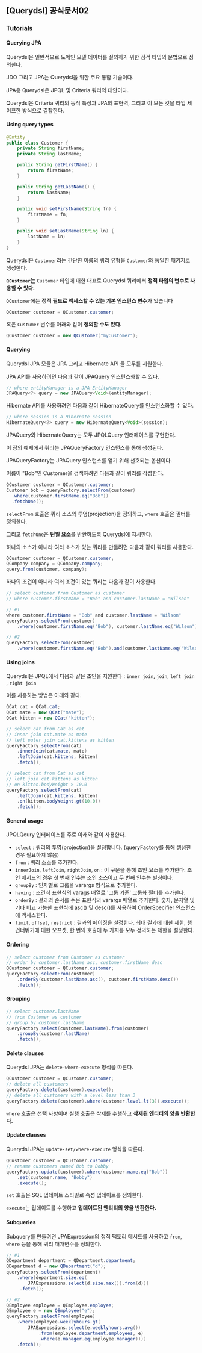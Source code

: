 ## [Querydsl] 공식문서02

### Tutorials

#### Querying JPA

Querydsl은 일반적으로 도메인 모델 데이터를 질의하기 위한 정적 타입의 문법으로 정의한다.

JDO 그리고 JPA는 Querydsl을 위한 주요 통합 기술이다.



JPA용 Querydsl은 JPQL 및 Criteria 쿼리의 대안이다.

Querydsl은 Criteria 쿼리의 동적 특성과 JPA의 표현력, 그리고 이 모든 것을 타입 세이프한 방식으로 결합한다.



#### Using query types

```java
@Entity
public class Customer {
    private String firstName;
    private String lastName;

    public String getFirstName() {
        return firstName;
    }

    public String getLastName() {
        return lastName;
    }

    public void setFirstName(String fn) {
        firstName = fn;
    }

    public void setLastName(String ln) {
        lastName = ln;
    }
}
```

Querydsl은 `Customer`라는 간단한 이름의 쿼리 유형을 `Customer`와 동일한 패키지로 생성한다. 

**`QCustomer`는** `Customer` 타입에 대한 대표로 Querydsl 쿼리에서 **정적 타입의 변수로 사용할 수 있다.**

`QCustomer`에는 **정적 필드로 액세스할 수 있는 기본 인스턴스 변수**가 있습니다 

```java
QCustomer customer = QCustomer.customer;
```

혹은 `Custumer` 변수를 아래와 같이 **정의할 수도 있다.**

```java
QCustomer customer = new QCustomer("myCustomer");
```



#### Querying

Querydsl JPA 모듈은 JPA 그리고 Hibernate API 둘 모두를 지원한다.

JPA API를 사용하려면 다음과 같이 JPAQuery 인스턴스화할 수 있다.

```java
// where entityManager is a JPA EntityManager
JPAQuery<?> query = new JPAQuery<Void>(entityManager);
```

Hibernate API를 사용하려면 다음과 같이 HibernateQuery를 인스턴스화할 수 있다.

```java
// where session is a Hibernate session
HibernateQuery<?> query = new HibernateQuery<Void>(session);
```

JPAQuery와 HibernateQuery는 모두 JPQLQuery 인터페이스를 구현한다.

이 장의 예제에서 쿼리는 JPAQueryFactory 인스턴스를 통해 생성된다. 

JPAQueryFactory는 JPAQuery 인스턴스를 얻기 위해 선호되는 옵션이다.



이름이 "Bob"인 Customer을 검색하려면 다음과 같이 쿼리를 작성한다.

```java
QCustomer customer = QCustomer.customer;
Customer bob = queryFactory.selectFrom(customer)
  .where(customer.firstName.eq("Bob"))
  .fetchOne();
```

`selectFrom` 호출은 쿼리 소스와 투영(projection)을 정의하고, `where` 호출은 필터를 정의한다.

그리고 `fetchOne`은 **단일 요소**를 반환하도록 Querydsl에 지시한다.



하나의 소스가 아니라 여러 소스가 있는 쿼리를 만들려면 다음과 같이 쿼리를 사용한다.

```java
QCustomer customer = QCustomer.customer;
QCompany company = QCompany.company;
query.from(customer, company);
```



하나의 조건이 아니라 여러 조건이 있는 쿼리는 다음과 같이 사용한다.

```java
// select customer from Customer as customer
// where customer.firstName = "Bob" and customer.lastName = "Wilson"

// #1
where customer.firstName = "Bob" and customer.lastName = "Wilson"
queryFactory.selectFrom(customer)
    .where(customer.firstName.eq("Bob"), customer.lastName.eq("Wilson"));

// #2
queryFactory.selectFrom(customer)
    .where(customer.firstName.eq("Bob").and(customer.lastName.eq("Wilson")));
```



#### Using joins

Querydsl은 JPQL에서 다음과 같은 조인을 지원한다 : `inner join`, `join`, `left join` , `right join`

이를 사용하는 방법은 아래와 같다.

```java
QCat cat = QCat.cat;
QCat mate = new QCat("mate");
QCat kitten = new QCat("kitten");

// select cat from Cat as cat
// inner join cat.mate as mate
// left outer join cat.kittens as kitten
queryFactory.selectFrom(cat)
    .innerJoin(cat.mate, mate)
    .leftJoin(cat.kittens, kitten)
    .fetch();

// select cat from Cat as cat
// left join cat.kittens as kitten
// on kitten.bodyWeight > 10.0
queryFactory.selectFrom(cat)
    .leftJoin(cat.kittens, kitten)
    .on(kitten.bodyWeight.gt(10.0))
    .fetch();
```



#### General usage

JPQLQeury 인터페이스를 주로 아래와 같이 사용한다.

+ `select` : 쿼리의 투영(projection)을 설정합니다. (queryFactory를 통해 생성한 경우 필요하지 않음)
+ `from` : 쿼리 소스를 추가한다.
+ `innerJoin`, `leftJoin`, `rightJoin`, `on` :  이 구문을 통해 조인 요소를 추가한다. 조인 메서드의 경우 첫 번째 인수는 조인 소스이고 두 번째 인수는 별칭이다.
+ `groupBy` : 인자별로 그룹을 varargs 형식으로 추가한다.
+ `having` : 조건식 표현식의 varags 배열로 '그룹 기준' 그룹화 필터를 추가한다.
+ `orderBy` : 결과의 순서를 주문 표현식의 varargs 배열로 추가한다. 숫자, 문자열 및 기타 비교 가능한 표현식에 asc() 및 desc()를 사용하여 OrderSpecifier 인스턴스에 액세스한다.
+ `limit`, `offset`, `restrict` : 결과의 페이징을 설정한다. 최대 결과에 대한 제한, 행 건너뛰기에 대한 오프셋, 한 번의 호출에 두 가지를 모두 정의하는 제한을 설정한다.



#### Ordering

```java
// select customer from Customer as customer
// order by customer.lastName asc, customer.firstName desc
QCustomer customer = QCustomer.customer;
queryFactory.selectFrom(customer)
    .orderBy(customer.lastName.asc(), customer.firstName.desc())
    .fetch();
```



#### Grouping

```java
// select customer.lastName
// from Customer as customer
// group by customer.lastName
queryFactory.select(customer.lastName).from(customer)
    .groupBy(customer.lastName)
    .fetch();
```



#### Delete clauses

Querydsl JPA는 `delete-where-execute` 형식을 따른다.

```java
QCustomer customer = QCustomer.customer;
// delete all customers
queryFactory.delete(customer).execute();
// delete all customers with a level less than 3
queryFactory.delete(customer).where(customer.level.lt(3)).execute();
```

`where` 호출은 선택 사항이며 실행 호출은 삭제를 수행하고 **삭제된 엔티티의 양을 반환한다.**



#### Update clauses

Querydsl JPA는 `update-set/where-execute` 형식을 따른다.

```java
QCustomer customer = QCustomer.customer;
// rename customers named Bob to Bobby
queryFactory.update(customer).where(customer.name.eq("Bob"))
    .set(customer.name, "Bobby")
    .execute();
```

`set` 호출은 SQL 업데이트 스타일로 속성 업데이트를 정의한다.

`execute`는 업데이트를 수행하고 **업데이트된 엔티티의 양을 반환한다.**



#### Subqueries

Subquery를 만들려면 JPAExpression의 정적 팩토리 메서드를 사용하고 `from`, `where` 등을 통해 쿼리 매개변수를 정의한다.

```java
// #1
QDepartment department = QDepartment.department;
QDepartment d = new QDepartment("d");
queryFactory.selectFrom(department)
    .where(department.size.eq(
        JPAExpressions.select(d.size.max()).from(d)))
     .fetch();

// #2
QEmployee employee = QEmployee.employee;
QEmployee e = new QEmployee("e");
queryFactory.selectFrom(employee)
    .where(employee.weeklyhours.gt(
        JPAExpressions.select(e.weeklyhours.avg())
            .from(employee.department.employees, e)
            .where(e.manager.eq(employee.manager))))
    .fetch();
```



